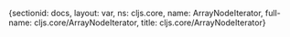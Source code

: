 {sectionid: docs, layout: var, ns: cljs.core, name: ArrayNodeIterator, full-name: cljs.core/ArrayNodeIterator,
  title: cljs.core/ArrayNodeIterator}
